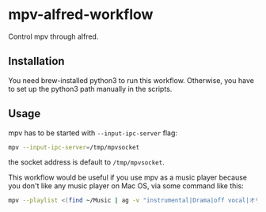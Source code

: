 mpv-alfred-workflow
====================

Control mpv through alfred.

Installation
--------------------

You need brew-installed python3 to run this workflow. Otherwise, you have to set up the python3 path manually in the scripts.

Usage
--------------------

mpv has to be started with `--input-ipc-server` flag:

```bash
mpv --input-ipc-server=/tmp/mpvsocket
```

the socket address is default to `/tmp/mpvsocket`.

This workflow would be useful if you use mpv as a music player because you don't like any music player on Mac OS, via some command like this:

```bash
mpv --playlist <(find ~/Music | ag -v "instrumental|Drama|off vocal|オリジナルドラマ" | ag "\.(mp3|flac)$") --shuffle --loop-playlist=yes --no-audio-display --volume=30 --input-ipc-server=/tmp/mpvsocket
```
